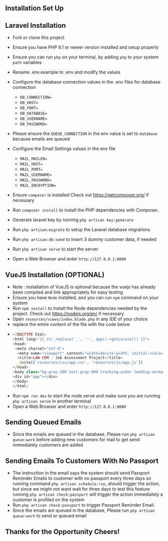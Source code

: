 ## Installation Set Up

## Laravel Installation

- Fork or clone this project

- Ensure you have PHP 8.1 or newer version installed and setup properly

- Ensure you can run `php` on your terminal, by adding `php` to your system `path` variables

- Rename .env.example to .env and modify the values
- Configure the database connection values in the .env files for database connection
  - `DB_CONNECTION=`
  - `DB_HOST=`
  - `DB_PORT=`
  - `DB_DATABASE=`
  - `DB_USERNAME=`
  - `DB_PASSWORD=`
- Please ensure the `QUEUE_CONNECTION` in the env value is set to `database` because emails are queued
- Configure the Email Settings values in the env file
  - `MAIL_MAILER=`
  - `MAIL_HOST=`
  - `MAIL_PORT=`
  - `MAIL_USERNAME=`
  - `MAIL_PASSWORD=`
  - `MAIL_ENCRYPTION=`

- Ensure `composer` is installed Check out https://getcomposer.org/ if necessary
- Run `composer install` to install the PHP dependencies with Composer.
- Generate laravel key by running `php artisan key:generate`
- Run `php artisan:migrate` to setup the Laravel database migrations
- Run `php artisan:db:seed` to insert 3 dummy customer data, if needed
- Run `php artisan serve` to start the server
- Open a Web Browser and enter `http://127.0.0.1:8000`


## VueJS Installation (OPTIONAL)

- Note : Installation of VueJS is optional because the vuejs has already been compiled and link appropriately for easy testing
- Ensure you have `Node` installed, and you can run `npm` command on your system
- Run `npm install` to install the Node dependencies needed by the project. Check out https://nodejs.org/en/ if necessary
- Open `resources/views/index.blade.php` in any IDE of your choice
- replace the entire content of the file with the code below
- 
  ```php
  <!DOCTYPE html>
  <html lang="{{ str_replace('_', '-', app()->getLocale()) }}">
  <head>
   <meta charset="utf-8">
    <meta name="viewport" content="width=device-width, initial-scale=1">
    <title>LAW CRM - Job Assessment Project</title>
     @vite(['resources/css/app.css', 'resources/js/app.js'])
  </head>
  <body class="bg-gray-100 text-gray-900 tracking-wider leading-normal">
  <div id="app"></div>
  </body>
  </html>
    ```
- Run `npm run dev` to start the node serve and make sure you are running `php artisan serve` in another terminal 
- Open a Web Browser and enter `http://127.0.0.1:8000`

## Sending Queued Emails

- Since the emails are queued in the database, Please run `php artisan queue:work` before adding new customers for mail to get send immediately customers are added

## Sending Emails To Customers With No Passport

- The instruction in the email says the system should send Passport Reminder Emails to customer with no passport every three days so running command `php artisan schedule:run`, should trigger the action, but since we might not want wait for three days to test this feature running `php artisan check:passport` will trigger the action immediately a customer is profiled on the system
- Run `php artisan check:passport` to trigger Passport Reminder Email.
- Since the emails are queued in the database, Please run `php artisan queue:work` to send or queued email

## Thanks for the Opportunity Cheers!


